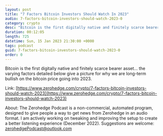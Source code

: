```yaml
---
layout: post
title: "7 Factors Bitcoin Investors Should Watch In 2023"
audio: 7-factors-bitcoin-investors-should-watch-2023-0
category: crypto
desc: "Bitcoin is the first digitally native and finitely scarce bearer asset... the varying factors detailed below give a picture for why we are long-term bullish on the bitcoin price going into 2023."
duration: 00:12:05
length: 725
datetime: Sun, 15 Jan 2023 21:30:00 +0000
tags: podcast
guid: 7-factors-bitcoin-investors-should-watch-2023-0
order: 0
---
```

Bitcoin is the first digitally native and finitely scarce bearer asset... the varying factors detailed below give a picture for why we are long-term bullish on the bitcoin price going into 2023.

Link: [https://www.zerohedge.com/crypto/7-factors-bitcoin-investors-should-watch-2023](https://www.zerohedge.com/crypto/7-factors-bitcoin-investors-should-watch-2023)

About: The Zerohedge Podcast is a non-commercial, automated program, designed to give people a way to get news from Zerohedge in an audio format.  I am actively working on tweaking and improving the setup to create a better listening experience (December 2022).  Suggestions are welcome: [zerohedgePodcast@outlook.com](mailto:zerohedgePodcast@outlook.com)